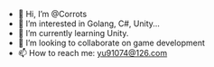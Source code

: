 - 👋 Hi, I’m @Corrots
- 👀 I’m interested in Golang, C#, Unity...
- 🌱 I’m currently learning Unity.
- 💞️ I’m looking to collaborate on game development
- 📫 How to reach me: yu91074@126.com

<!---
Corrots/Corrots is a ✨ special ✨ repository because its `README.md` (this file) appears on your GitHub profile.
You can click the Preview link to take a look at your changes.
--->
